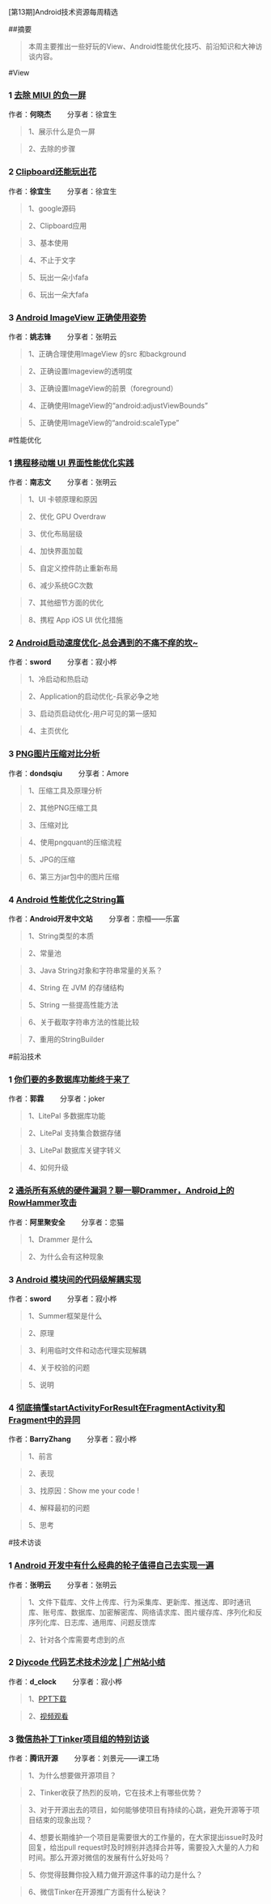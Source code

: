 [第13期]Android技术资源每周精选

##摘要

>本周主要推出一些好玩的View、Android性能优化技巧、前沿知识和大神访谈内容。

#View

### 1 [去除 MIUI 的负一屏](http://mp.weixin.qq.com/s?__biz=MzAxNzMxNzk5OQ==&mid=2649484914&idx=1&sn=2262f356e7d18788c7e7aa5e9d5c3456&chksm=83f82772b48fae645ef618a0699d783b521d6a356c399542b0fa94c284235447d27194958d93&mpshare=1&scene=1&srcid=1118hxIkWyTRE928M7dRrSy3#rd)

作者：**何晓杰** &emsp;&emsp;分享者：徐宜生

>1、展示什么是负一屏

>2、去除的步骤


### 2 [​Clipboard还能玩出花](https://zhuanlan.zhihu.com/p/23700634?from=groupmessage&isappinstalled=1)

作者：**徐宜生** &emsp;&emsp;分享者：徐宜生

>1、google源码

>2、Clipboard应用

>3、基本使用

>4、不止于文字

>5、玩出一朵小fafa

>6、玩出一朵大fafa

### 3 [​Android ImageView 正确使用姿势](http://mp.weixin.qq.com/s?__biz=MzA3NTYzODYzMg==&mid=2653578233&idx=1&sn=aea773c1e815fdef910fba28d765940b&chksm=84b3b1feb3c438e8372850a36bdcb87fdfb1ca793793a7c9598bcc792aabbb0f417b7a32c989&mpshare=1&scene=1&srcid=1117CVDp3GB9NjvJ1vZZTgrw#rd)

作者：**姚志锋** &emsp;&emsp;分享者：张明云

>1、正确合理使用ImageView 的src 和background

>2、正确设置Imageview的透明度

>3、正确设置ImageView的前景（foreground）

>4、正确使用ImageView的“android:adjustViewBounds”

>5、正确使用ImageView的“android:scaleType”


#性能优化

### 1 [携程移动端 UI 界面性能优化实践](http://mp.weixin.qq.com/s?__biz=MzA4MzEwOTkyMQ==&mid=2667376515&idx=1&sn=62d12ed0b701e879d04e715cfb0cfccc&chksm=84f33ecdb384b7db4aa235a9825365ec206d62a16f6bb84b29637e9d268d7b53eb1a50e9bead&mpshare=1&scene=1&srcid=1115rMMG9svnZZKAOX1QNjJ7#rd)

作者：**南志文** &emsp;&emsp;分享者：张明云

>1、UI 卡顿原理和原因

>2、优化 GPU Overdraw

>3、优化布局层级

>4、加快界面加载

>5、自定义控件防止重新布局

>6、减少系统GC次数

>7、其他细节方面的优化

>8、携程 App iOS UI 优化措施


### 2 [Android启动速度优化-总会遇到的不痛不痒的坎~](http://www.diycode.cc/topics/428)

作者：**sword** &emsp;&emsp;分享者：寂小桦

>1、冷启动和热启动

>2、Application的启动优化-兵家必争之地

>3、启动页启动优化-用户可见的第一感知

>4、主页优化


### 3 [​PNG图片压缩对比分析](http://mp.weixin.qq.com/s?__biz=MzI1NjEwMTM4OA==&mid=2651232233&idx=1&sn=03d9858ac451f2768b804d2604a8e12e&chksm=f1d9ea8ac6ae639c90e9a05a90c950de1716181e1ae5ae2658b3f2cc08dd0770ae75af622406&mpshare=1&scene=1&srcid=11135Zqfw3dfDrp597KzBQSf#rd)

作者：**dondsqiu** &emsp;&emsp;分享者：Amore

>1、压缩工具及原理分析

>2、其他PNG压缩工具

>3、压缩对比

>4、使用pngquant的压缩流程

>5、JPG的压缩

>6、第三方jar包中的图片压缩


### 4 [​Android 性能优化之String篇](http://www.androidchina.net/5940.html)

作者：**Android开发中文站** &emsp;&emsp;分享者：宗桓——乐富

>1、String类型的本质

>2、常量池

>3、Java String对象和字符串常量的关系？

>4、String 在 JVM 的存储结构

>5、String 一些提高性能方法

>6、关于截取字符串方法的性能比较

>7、重用的StringBuilder


#前沿技术

### 1 [你们要的多数据库功能终于来了](http://mp.weixin.qq.com/s?__biz=MzA5MzI3NjE2MA==&mid=2650237709&idx=1&sn=1e9ee99617b2cb8f00af9b35eb83a637&chksm=88639a62bf14137450f5c98ec245362a0fef36e1bae1eaf12081d52d8b0e60a2c299e1699593&mpshare=1&scene=1&srcid=1115FWkLfyo4016U1E83yjTu#rd)

作者：**郭霖** &emsp;&emsp;分享者：joker

>1、LitePal 多数据库功能

>2、LitePal 支持集合数据存储

>3、LitePal 数据库关键字转义

>4、如何升级


### 2 [通杀所有系统的硬件漏洞？聊一聊Drammer，Android上的RowHammer攻击](https://zhuanlan.zhihu.com/p/23218472?from=groupmessage)

作者：**阿里聚安全** &emsp;&emsp;分享者：恋猫

>1、Drammer 是什么

>2、为什么会有这种现象

### 3 [Android 模块间的代码级解耦实现](http://www.diycode.cc/topics/425)

作者：**sword** &emsp;&emsp;分享者：寂小桦

>1、Summer框架是什么

>2、原理

>3、利用临时文件和动态代理实现解耦

>4、关于校验的问题

>5、说明


### 4 [彻底搞懂startActivityForResult在FragmentActivity和Fragment中的异同](http://www.diycode.cc/topics/431)

作者：**BarryZhang** &emsp;&emsp;分享者：寂小桦

>1、前言

>2、表现

>3、找原因：Show me your code !

>4、解释最初的问题

>5、思考


#技术访谈

### 1 [Android 开发中有什么经典的轮子值得自己去实现一遍](https://www.zhihu.com/question/52530375/answer/131082842?from=groupmessage)

作者：**张明云** &emsp;&emsp;分享者：张明云

>1、文件下载库、文件上传库、行为采集库、更新库、推送库、即时通讯库、账号库、数据库、加密解密库、网络请求库、图片缓存库、序列化和反序列化库、日志库、通用库、问题反馈库

>2、针对各个库需要考虑到的点


### 2 [Diycode 代码艺术技术沙龙 | 广州站小结](http://www.diycode.cc/topics/427)

作者：**d_clock** &emsp;&emsp;分享者：寂小桦

>1、[PPT下载](https://github.com/DiyCodes/Slides)

>2、[视频观看](http://v.youku.com/v_show/id_XMTgxOTQwNDk3Ng==.html?spm=a2hzp.%208253869%20.0.0.PpgujU&from=y1.7-2)

### 3 [​微信热补丁Tinker项目组的特别访谈](http://mp.weixin.qq.com/s?__biz=MzIwMzYwMjkzOQ==&mid=2247483678&idx=1&sn=edc01acbd70c39c57f296e16e76b99ad&chksm=96cdaf8aa1ba269cdacf03a7f2df0b43d0ef6cfe78bf168153eb04b993ac23e6d6e7a1d2b68a&mpshare=1&scene=1&srcid=111754TgfMkEVtWDmUL6M3gz#rd)

作者：**腾讯开源** &emsp;&emsp;分享者：刘景元——课工场

>1、为什么想要做开源项目？

>2、Tinker收获了热烈的反响，它在技术上有哪些优势？

>3、对于开源出去的项目，如何能够使项目有持续的心跳，避免开源等于项目结束的现象出现？

>4、想要长期维护一个项目是需要很大的工作量的，在大家提出issue时及时回复，给出pull request时及时辨别并选择合并等，需要投入大量的人力和时间。那么开源对微信的发展有什么好处吗？

>5、你觉得鼓舞你投入精力做开源这件事的动力是什么？

>6、微信Tinker在开源推广方面有什么秘诀？


